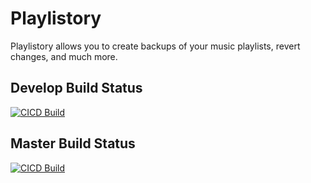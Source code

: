 # Playlistory

Playlistory allows you to create backups of your music playlists, revert changes, and much more.

## Develop Build Status

[![CICD Build](https://github.com/ryanpag3/playlistory/actions/workflows/workflow.yml/badge.svg?branch=develop)](https://github.com/ryanpag3/playlistory/actions/workflows/workflow.yml)

## Master Build Status

[![CICD Build](https://github.com/ryanpag3/playlistory/actions/workflows/workflow.yml/badge.svg?branch=master)](https://github.com/ryanpag3/playlistory/actions/workflows/workflow.yml)
